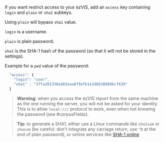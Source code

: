 If you want restrict access to your ezVIS, add an `access` key containing
`login` and `plain` or `sha1` subkeys.

Using `plain` will bypass `sha1` value.

`login` is a username.

`plain` is plain password.

`sha1` is the SHA-1 hash of the password (so that it will not be stored in the
settings).

Example for a `pwd` value of the password:

```javascript
  "access": {
    "login": "user",
    "sha1" : "37fa265330ad83eaa879efb1e2db6380896cf639"
  }
```

> **Warning:** when you access the ezVIS report from the same machine as the
> one running the server, you will not be asked for your identity. This is
> to allow `local:///` protocol to work, even when not knowing the password
> (see #corpusFields).

> **Tip:** to generate a SHA1, either use a Linux commande like `sha1sum` or
> `shasum` (be careful: don't integrate any carriage return, use `^D` at the
> end of plain password), or online services like [SHA-1
> online](http://www.sha1-online.com/)
